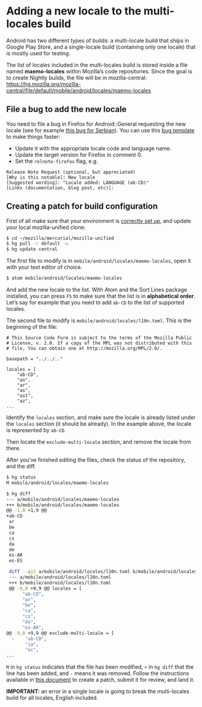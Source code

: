 # Adding a new locale to the multi-locales build

Android has two different types of builds: a multi-locale build that ships in Google Play Store, and a single-locale build (containing only one locale) that is mostly used for testing.

The list of locales included in the multi-locales build is stored inside a file named **maemo-locales** within Mozilla’s code repositories. Since the goal is to create Nightly builds, the file will be in mozilla-central: https://hg.mozilla.org/mozilla-central/file/default/mobile/android/locales/maemo-locales

## File a bug to add the new locale

You need to file a bug in Firefox for Android::General requesting the new locale (see for example [this bug for Serbian](https://bugzilla.mozilla.org/show_bug.cgi?id=1262464)). You can use this [bug template] to make things faster:
* Update it with the appropriate locale code and language name.
* Update the target version for Firefox in comment 0.
* Set the `relnote-firefox` flag, e.g.

```
Release Note Request (optional, but appreciated)
[Why is this notable]: New locale
[Suggested wording]: "Locale added: LANGUAGE (ab-CD)"
[Links (documentation, blog post, etc)]:
```

## Creating a patch for build configuration

First of all make sure that your environment is [correctly set up](../../tools/mercurial/setting_mercurial_environment.md), and update your local mozilla-unified clone:

```BASH
$ cd ~/mozilla/mercurial/mozilla-unified
$ hg pull -r default -u
$ hg update central
```

The first file to modify is in `mobile/android/locales/maemo-locales`, open it with your text editor of choice.

```BASH
$ atom mobile/android/locales/maemo-locales
```

And add the new locale to the list. With Atom and the Sort Lines package installed, you can press `F5` to make sure that the list is in **alphabetical order**. Let’s say for example that you need to add `ab-CD` to the list of supported locales.

The second file to modify is `mobile/android/locales/l10n.toml`. This is the beginning of the file:

```
# This Source Code Form is subject to the terms of the Mozilla Public
# License, v. 2.0. If a copy of the MPL was not distributed with this
# file, You can obtain one at http://mozilla.org/MPL/2.0/.

basepath = "../../.."

locales = [
    "ab-CD",
    "an",
    "ar",
    "as",
    "ast",
    "az",
...
```

Identify the `locales` section, and make sure the locale is already listed under the `locales` section (it should be already). In the example above, the locale is represented by `ab-CD`.

Then locate the `exclude-multi-locale` section, and remove the locale from there.

After you’ve finished editing the files, check the status of the repository, and the diff.

```BASH
$ hg status
M mobile/android/locales/maemo-locales

$ hg diff
--- a/mobile/android/locales/maemo-locales
+++ b/mobile/android/locales/maemo-locales
@@ -1,8 +1,9 @@
+ab-CD
 ar
 be
 ca
 cs
 da
 de
 es-AR
 es-ES

 diff --git a/mobile/android/locales/l10n.toml b/mobile/android/locales/l10n.toml
 --- a/mobile/android/locales/l10n.toml
 +++ b/mobile/android/locales/l10n.toml
 @@ -9,8 +9,9 @@ locales = [
      "ab-CD",
      "ar",
      "be",
      "ca",
      "cs",
      "da",
      "es-AR",
@@ -9,8 +9,9 @@ exclude-multi-locale = [
  -    "ab-CD",
       "ia",
       "oc",
...
```

`M` in `hg status` indicates that the file has been modified, `+` in `hg diff` that the line has been added, and `-` means it was removed. Follow the instructions available in [this document](../../tools/mercurial/creating_mercurial_patch.md) to create a patch, submit it for review, and land it.

**IMPORTANT:** an error in a single locale is going to break the multi-locales build for all locales, English included.

[bug template]: https://bugzilla.mozilla.org/enter_bug.cgi?assigned_to=lebedel.delphine%40gmail.com&bug_file_loc=http%3A%2F%2F&bug_ignored=0&bug_severity=normal&bug_status=NEW&cc=francesco.lodolo%40gmail.com&cf_blocking_b2g=---&cf_blocking_fennec=---&cf_fx_iteration=---&cf_fx_points=---&cf_status_b2g_2_0=---&cf_status_b2g_2_0m=---&cf_status_b2g_2_1=---&cf_status_b2g_2_1_s=---&cf_status_b2g_2_2=---&cf_status_b2g_2_2r=---&cf_status_b2g_2_5=---&cf_status_b2g_2_6=---&cf_status_b2g_master=---&cf_status_firefox46=---&cf_status_firefox47=---&cf_status_firefox48=---&cf_status_firefox49=---&cf_status_firefox_esr38=---&cf_status_firefox_esr45=---&cf_tracking_b2g=---&cf_tracking_firefox46=---&cf_tracking_firefox47=---&cf_tracking_firefox48=---&cf_tracking_firefox49=---&cf_tracking_firefox_esr38=---&cf_tracking_firefox_esr45=---&cf_tracking_firefox_relnote=---&cf_tracking_relnote_b2g=---&comment=Please%20add%20the%20LOCALENAME%20%28ab-CD%29%20locale%20to%20maemo-locales%20to%20ship%20it%20in%20the%20Fennec%20multilocale%20APK.%20%0D%0A%0D%0AA%20revision%20has%20been%20signed%20off%20in%20Central%2C%20they%27re%20good%20to%20ship%20their%20first%20release%20with%20XX.&component=General&contenttypemethod=autodetect&contenttypeselection=text%2Fplain&defined_groups=1&flag_type-37=X&flag_type-4=X&flag_type-41=X&flag_type-607=X&flag_type-720=X&flag_type-721=X&flag_type-737=X&flag_type-781=X&flag_type-787=X&flag_type-799=X&flag_type-800=X&flag_type-803=X&flag_type-835=X&flag_type-855=X&flag_type-864=X&flag_type-875=X&flag_type-889=X&flag_type-892=X&flag_type-901=X&flag_type-905=X&flag_type-908=X&form_name=enter_bug&maketemplate=Remember%20values%20as%20bookmarkable%20template&op_sys=Unspecified&priority=--&product=Firefox%20for%20Android&rep_platform=Unspecified&short_desc=%20Add%20%22ab-CD%22%20to%20Fennec%20maemo-locales%20for%20the%20multi-locale%20build&target_milestone=---&version=unspecified
